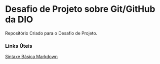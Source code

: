 # Desafio de Projeto sobre Git/GitHub da DIO 
Repositório Criado para o Desafio de Projeto.

### Links Úteis
[Sintaxe Básica Markdown](https://www.markdownguide.org/basic-syntax/)
